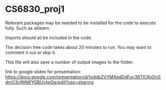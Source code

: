 # CS6830_proj1

Relevant packages may be needed to be installed for the code to execute fully. Such as sklearn.

Imports should all be included in the code. 

The decision tree code takes about 20 minutes to run. You may want to comment it out or skip it.

This file will also save a number of output images to the folder.

link to google slides for presentation:   https://docs.google.com/presentation/d/1vdqb2VYMXedDdFuc38TlCRxDnSdmO3cWAWYGBUvIwQg/edit?usp=sharing


